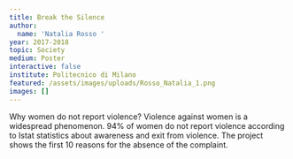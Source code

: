 ```yaml
---
title: Break the Silence
author:
  name: 'Natalia Rosso '
year: 2017-2018
topic: Society
medium: Poster
interactive: false
institute: Politecnico di Milano
featured: /assets/images/uploads/Rosso_Natalia_1.png
images: []
---
```

Why women do not report violence? Violence against women is a widespread phenomenon. 94% of women do not report violence according to Istat statistics about awareness and exit from violence. The project shows the first 10 reasons for the absence of the complaint.
